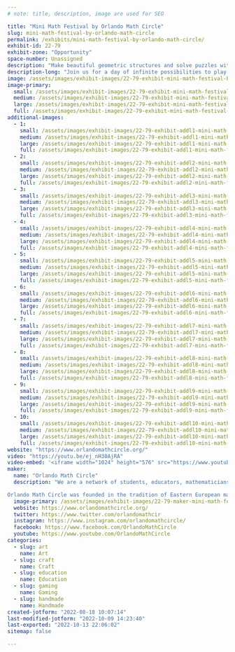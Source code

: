 ```yaml
---
# note: title, description, image are used for SEO

title: "Mini Math Festival by Orlando Math Circle"
slug: mini-math-festival-by-orlando-math-circle
permalink: /exhibits/mini-math-festival-by-orlando-math-circle/
exhibit-id: 22-79
exhibit-zone: "Opportunity"
space-number: Unassigned
description: "Make beautiful geometric structures and solve puzzles with Orlando Math Circle facilitators."
description-long: "Join us for a day of infinite possibilities to play with math through puzzles, games and hands-on math art. Math festival is an event at which children and adults play with mathematics. There are numerous tables set up, each with a facilitator and a problem set, game, puzzle, or activity. Participants play and explore individually or in groups, share insights, and make discoveries."
image: /assets/images/exhibit-images/22-79-exhibit-mini-math-festival-by-orlando-math-circle-winter-park-math-festival-postcard-large.png
image-primary: 
  small: /assets/images/exhibit-images/22-79-exhibit-mini-math-festival-by-orlando-math-circle-winter-park-math-festival-postcard-small.png
  medium: /assets/images/exhibit-images/22-79-exhibit-mini-math-festival-by-orlando-math-circle-winter-park-math-festival-postcard-medium.png
  large: /assets/images/exhibit-images/22-79-exhibit-mini-math-festival-by-orlando-math-circle-winter-park-math-festival-postcard-large.png
  full: /assets/images/exhibit-images/22-79-exhibit-mini-math-festival-by-orlando-math-circle-winter-park-math-festival-postcard-full.png
additional-images: 
  - 1:
    small: /assets/images/exhibit-images/22-79-exhibit-addl1-mini-math-festival-by-orlando-math-circle-img-3249-small.png
    medium: /assets/images/exhibit-images/22-79-exhibit-addl1-mini-math-festival-by-orlando-math-circle-img-3249-medium.png
    large: /assets/images/exhibit-images/22-79-exhibit-addl1-mini-math-festival-by-orlando-math-circle-img-3249-large.png
    full: /assets/images/exhibit-images/22-79-exhibit-addl1-mini-math-festival-by-orlando-math-circle-img-3249-full.png
  - 2:
    small: /assets/images/exhibit-images/22-79-exhibit-addl2-mini-math-festival-by-orlando-math-circle-img-3252-small.jpg
    medium: /assets/images/exhibit-images/22-79-exhibit-addl2-mini-math-festival-by-orlando-math-circle-img-3252-medium.jpg
    large: /assets/images/exhibit-images/22-79-exhibit-addl2-mini-math-festival-by-orlando-math-circle-img-3252-large.jpg
    full: /assets/images/exhibit-images/22-79-exhibit-addl2-mini-math-festival-by-orlando-math-circle-img-3252-full.jpg
  - 3:
    small: /assets/images/exhibit-images/22-79-exhibit-addl3-mini-math-festival-by-orlando-math-circle-img-3275-small.jpg
    medium: /assets/images/exhibit-images/22-79-exhibit-addl3-mini-math-festival-by-orlando-math-circle-img-3275-medium.jpg
    large: /assets/images/exhibit-images/22-79-exhibit-addl3-mini-math-festival-by-orlando-math-circle-img-3275-large.jpg
    full: /assets/images/exhibit-images/22-79-exhibit-addl3-mini-math-festival-by-orlando-math-circle-img-3275-full.jpg
  - 4:
    small: /assets/images/exhibit-images/22-79-exhibit-addl4-mini-math-festival-by-orlando-math-circle-img-1678-small.jpg
    medium: /assets/images/exhibit-images/22-79-exhibit-addl4-mini-math-festival-by-orlando-math-circle-img-1678-medium.jpg
    large: /assets/images/exhibit-images/22-79-exhibit-addl4-mini-math-festival-by-orlando-math-circle-img-1678-large.jpg
    full: /assets/images/exhibit-images/22-79-exhibit-addl4-mini-math-festival-by-orlando-math-circle-img-1678-full.jpg
  - 5:
    small: /assets/images/exhibit-images/22-79-exhibit-addl5-mini-math-festival-by-orlando-math-circle-img-1685-small.jpg
    medium: /assets/images/exhibit-images/22-79-exhibit-addl5-mini-math-festival-by-orlando-math-circle-img-1685-medium.jpg
    large: /assets/images/exhibit-images/22-79-exhibit-addl5-mini-math-festival-by-orlando-math-circle-img-1685-large.jpg
    full: /assets/images/exhibit-images/22-79-exhibit-addl5-mini-math-festival-by-orlando-math-circle-img-1685-full.jpg
  - 6:
    small: /assets/images/exhibit-images/22-79-exhibit-addl6-mini-math-festival-by-orlando-math-circle-img-1692-small.jpg
    medium: /assets/images/exhibit-images/22-79-exhibit-addl6-mini-math-festival-by-orlando-math-circle-img-1692-medium.jpg
    large: /assets/images/exhibit-images/22-79-exhibit-addl6-mini-math-festival-by-orlando-math-circle-img-1692-large.jpg
    full: /assets/images/exhibit-images/22-79-exhibit-addl6-mini-math-festival-by-orlando-math-circle-img-1692-full.jpg
  - 7:
    small: /assets/images/exhibit-images/22-79-exhibit-addl7-mini-math-festival-by-orlando-math-circle-img-3298-2-small.jpg
    medium: /assets/images/exhibit-images/22-79-exhibit-addl7-mini-math-festival-by-orlando-math-circle-img-3298-2-medium.jpg
    large: /assets/images/exhibit-images/22-79-exhibit-addl7-mini-math-festival-by-orlando-math-circle-img-3298-2-large.jpg
    full: /assets/images/exhibit-images/22-79-exhibit-addl7-mini-math-festival-by-orlando-math-circle-img-3298-2-full.jpg
  - 8:
    small: /assets/images/exhibit-images/22-79-exhibit-addl8-mini-math-festival-by-orlando-math-circle-img-3309-small.jpg
    medium: /assets/images/exhibit-images/22-79-exhibit-addl8-mini-math-festival-by-orlando-math-circle-img-3309-medium.jpg
    large: /assets/images/exhibit-images/22-79-exhibit-addl8-mini-math-festival-by-orlando-math-circle-img-3309-large.jpg
    full: /assets/images/exhibit-images/22-79-exhibit-addl8-mini-math-festival-by-orlando-math-circle-img-3309-full.jpg
  - 9:
    small: /assets/images/exhibit-images/22-79-exhibit-addl9-mini-math-festival-by-orlando-math-circle-img-3312-small.jpg
    medium: /assets/images/exhibit-images/22-79-exhibit-addl9-mini-math-festival-by-orlando-math-circle-img-3312-medium.jpg
    large: /assets/images/exhibit-images/22-79-exhibit-addl9-mini-math-festival-by-orlando-math-circle-img-3312-large.jpg
    full: /assets/images/exhibit-images/22-79-exhibit-addl9-mini-math-festival-by-orlando-math-circle-img-3312-full.jpg
  - 10:
    small: /assets/images/exhibit-images/22-79-exhibit-addl10-mini-math-festival-by-orlando-math-circle-img-3315-1-small.jpg
    medium: /assets/images/exhibit-images/22-79-exhibit-addl10-mini-math-festival-by-orlando-math-circle-img-3315-1-medium.jpg
    large: /assets/images/exhibit-images/22-79-exhibit-addl10-mini-math-festival-by-orlando-math-circle-img-3315-1-large.jpg
    full: /assets/images/exhibit-images/22-79-exhibit-addl10-mini-math-festival-by-orlando-math-circle-img-3315-1-full.jpg
website: "https://www.orlandomathcircle.org/"
video: "https://youtu.be/ej_nH30AjRA"
video-embed: '<iframe width="1024" height="576" src="https://www.youtube.com/embed/ej_nH30AjRA?feature=oembed" frameborder="0" allow="accelerometer; autoplay; clipboard-write; encrypted-media; gyroscope; picture-in-picture" allowfullscreen title="Orlando Math Circle"></iframe>'
maker: 
  name: "Orlando Math Circle"
  description: "We are a network of students, educators, mathematicians & STEM professionals that facilitate engaging math enrichment events and classes for local K-12 students in Florida. We focus on logic activities that promote creative problem solving & critical thinking.  We encourage people to play with mathematics and make mathematics their own by creating math stories, math art, doing math collaborations as well as exploring many other creative ways to enjoy the beauty of mathematics. Since the pandemic, we have broadened our reach to students that are far away because we now provide a variety of online classes and events.  We are now bringing back events like math festivals, workshops and our annual Girls’ Math Competition back in person. Orlando Math Circle together with University of Florida Math Circle and CYFAMAT have founded the Florida Math Circle Network to expand mathematics outreach and spread the joy of mathematics throughout the state of Florida.

Orlando Math Circle was founded in the tradition of Eastern European math circles where they have been part of the education culture for over a hundred years. Math circles were brought to the US in the 1990s by immigrants who wanted to provide a similar experience for their children. Now math circles can be found all over the United States, many affiliated with universities."
  image-primary: /assets/images/exhibit-images/22-79-maker-mini-math-festival-by-orlando-math-circle-omc-logo-omc-medium.png
  website: https://www.orlandomathcircle.org/
  twitter: https://www.twitter.com/orlandomathcir
  instagram: https://www.instagram.com/orlandomathcircle/
  facebook: https://www.facebook.com/OrlandoMathCircle
  youtube: https://www.youtube.com/OrlandoMathCircle
categories: 
  - slug: art
    name: Art
  - slug: craft
    name: Craft
  - slug: education
    name: Education
  - slug: gaming
    name: Gaming
  - slug: handmade
    name: Handmade
created-jotform: "2022-08-18 10:07:14"
last-modified-jotform: "2022-10-09 14:23:40"
last-exported: "2022-10-13 22:06:02"
sitemap: false

---
```

